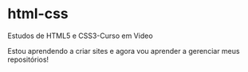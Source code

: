 # html-css
 Estudos de HTML5 e CSS3-Curso em Video

 Estou aprendendo a criar sites e agora vou aprender a gerenciar meus repositórios!
